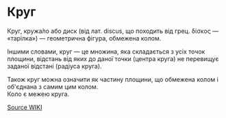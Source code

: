 # Круг

Круг, кружа́ло або диск (від лат. discus, що походить від грец. δίσκος — «тарілка») — геометрична фігура, обмежена колом.

Іншими словами, круг — це множина, яка складається з усіх точок площини, відстань від яких до даної точки (центра круга) не перевищує заданої відстані (радіуса круга).

Також круг можна означити як частину площини, що обмежена колом і об'єднана з самим цим колом.  
Коло є межею круга.

[Source WIKI](https://uk.wikipedia.org/wiki/%D0%9A%D1%80%D1%83%D0%B3) 
